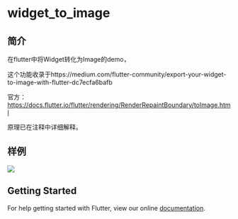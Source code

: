 # widget_to_image
## 简介
在flutter中将Widget转化为Image的demo，

这个功能收录于https://medium.com/flutter-community/export-your-widget-to-image-with-flutter-dc7ecfa6bafb

官方：https://docs.flutter.io/flutter/rendering/RenderRepaintBoundary/toImage.html

原理已在注释中详细解释。
## 样例
![](https://user-gold-cdn.xitu.io/2018/9/25/1660fcf60f384f63)
## Getting Started

For help getting started with Flutter, view our online
[documentation](https://flutter.io/).
